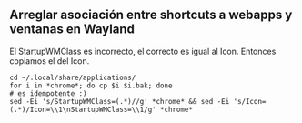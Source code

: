 ## Arreglar asociación entre shortcuts a webapps y ventanas en Wayland

El StartupWMClass es incorrecto, el correcto es igual al Icon. Entonces copiamos el del Icon.

```fish
cd ~/.local/share/applications/
for i in *chrome*; do cp $i $i.bak; done
# es idempotente :)
sed -Ei 's/StartupWMClass=(.*)//g' *chrome* && sed -Ei 's/Icon=(.*)/Icon=\\1\nStartupWMClass=\\1/g' *chrome*
```
